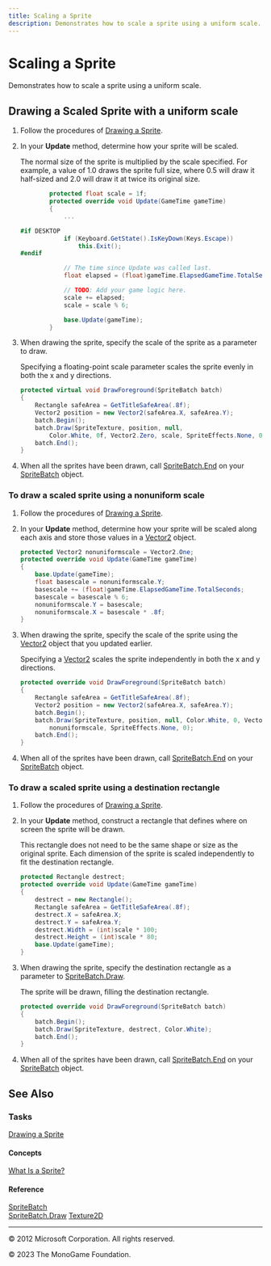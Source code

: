 ```yaml
---
title: Scaling a Sprite
description: Demonstrates how to scale a sprite using a uniform scale.
---
```


# Scaling a Sprite

Demonstrates how to scale a sprite using a uniform scale.

## Drawing a Scaled Sprite with a uniform scale

1. Follow the procedures of [Drawing a Sprite](HowTo_Draw_A_Sprite.md).

2. In your **Update** method, determine how your sprite will be scaled.

   The normal size of the sprite is multiplied by the scale specified. For example, a value of 1.0 draws the sprite full size, where 0.5 will draw it half-sized and 2.0 will draw it at twice its original size.

    ```csharp
            protected float scale = 1f;
            protected override void Update(GameTime gameTime)
            {
                ...
    
    #if DESKTOP
                if (Keyboard.GetState().IsKeyDown(Keys.Escape))
                    this.Exit();
    #endif
    
                // The time since Update was called last.
                float elapsed = (float)gameTime.ElapsedGameTime.TotalSeconds;
    
                // TODO: Add your game logic here.
                scale += elapsed;
                scale = scale % 6;
    
                base.Update(gameTime);
            }
    ```

3. When drawing the sprite, specify the scale of the sprite as a parameter to draw.

   Specifying a floating-point scale parameter scales the sprite evenly in both the x and y directions.

    ```csharp
    protected virtual void DrawForeground(SpriteBatch batch)
    {
        Rectangle safeArea = GetTitleSafeArea(.8f);
        Vector2 position = new Vector2(safeArea.X, safeArea.Y);
        batch.Begin();
        batch.Draw(SpriteTexture, position, null,
            Color.White, 0f, Vector2.Zero, scale, SpriteEffects.None, 0f);
        batch.End();
    }
    ```

4. When all the sprites have been drawn, call [SpriteBatch.End](xref:Microsoft.Xna.Framework.Graphics.SpriteBatch#Microsoft_Xna_Framework_Graphics_SpriteBatch_End) on your [SpriteBatch](xref:Microsoft.Xna.Framework.Graphics.SpriteBatch) object.

### To draw a scaled sprite using a nonuniform scale

1. Follow the procedures of [Drawing a Sprite](HowTo_Draw_A_Sprite.md).
2. In your **Update** method, determine how your sprite will be scaled along each axis and store those values in a [Vector2](xref:Microsoft.Xna.Framework.Vector2) object.

    ```csharp
    protected Vector2 nonuniformscale = Vector2.One;
    protected override void Update(GameTime gameTime)
    {
        base.Update(gameTime);
        float basescale = nonuniformscale.Y;
        basescale += (float)gameTime.ElapsedGameTime.TotalSeconds;
        basescale = basescale % 6;
        nonuniformscale.Y = basescale;
        nonuniformscale.X = basescale * .8f;
    }
    ```

3. When drawing the sprite, specify the scale of the sprite using the [Vector2](xref:Microsoft.Xna.Framework.Vector2) object that you updated earlier.

   Specifying a [Vector2](xref:Microsoft.Xna.Framework.Vector2) scales the sprite independently in both the x and y directions.

    ```csharp
    protected override void DrawForeground(SpriteBatch batch)
    {
        Rectangle safeArea = GetTitleSafeArea(.8f);
        Vector2 position = new Vector2(safeArea.X, safeArea.Y);
        batch.Begin();
        batch.Draw(SpriteTexture, position, null, Color.White, 0, Vector2.Zero,
            nonuniformscale, SpriteEffects.None, 0);
        batch.End();
    }
    ```

4. When all of the sprites have been drawn, call [SpriteBatch.End](xref:Microsoft.Xna.Framework.Graphics.SpriteBatch#Microsoft_Xna_Framework_Graphics_SpriteBatch_End) on your [SpriteBatch](xref:Microsoft.Xna.Framework.Graphics.SpriteBatch) object.

### To draw a scaled sprite using a destination rectangle

1. Follow the procedures of [Drawing a Sprite](HowTo_Draw_A_Sprite.md).

2. In your **Update** method, construct a rectangle that defines where on screen the sprite will be drawn.

   This rectangle does not need to be the same shape or size as the original sprite. Each dimension of the sprite is scaled independently to fit the destination rectangle.

    ```csharp
    protected Rectangle destrect;
    protected override void Update(GameTime gameTime)
    {
        destrect = new Rectangle();
        Rectangle safeArea = GetTitleSafeArea(.8f);
        destrect.X = safeArea.X;
        destrect.Y = safeArea.Y;
        destrect.Width = (int)scale * 100;
        destrect.Height = (int)scale * 80;
        base.Update(gameTime);
    }
    ```

3. When drawing the sprite, specify the destination rectangle as a parameter to [SpriteBatch.Draw](xref:Microsoft.Xna.Framework.Graphics.SpriteBatch#Microsoft_Xna_Framework_Graphics_SpriteBatch_Draw_Microsoft_Xna_Framework_Graphics_Texture2D_Microsoft_Xna_Framework_Vector2_Microsoft_Xna_Framework_Color_).

    The sprite will be drawn, filling the destination rectangle.

    ```csharp
    protected override void DrawForeground(SpriteBatch batch)
    {
        batch.Begin();
        batch.Draw(SpriteTexture, destrect, Color.White);
        batch.End();
    }
    ```

4. When all of the sprites have been drawn, call [SpriteBatch.End](xref:Microsoft.Xna.Framework.Graphics.SpriteBatch#Microsoft_Xna_Framework_Graphics_SpriteBatch_End) on your [SpriteBatch](xref:Microsoft.Xna.Framework.Graphics.SpriteBatch) object.

## See Also

### Tasks

[Drawing a Sprite](HowTo_Draw_A_Sprite.md)

#### Concepts

[What Is a Sprite?](../../whatis/graphics/WhatIs_Sprite.md)

#### Reference

[SpriteBatch](xref:Microsoft.Xna.Framework.Graphics.SpriteBatch)  
[SpriteBatch.Draw](xref:Microsoft.Xna.Framework.Graphics.SpriteBatch#Microsoft_Xna_Framework_Graphics_SpriteBatch_Draw_Microsoft_Xna_Framework_Graphics_Texture2D_Microsoft_Xna_Framework_Vector2_Microsoft_Xna_Framework_Color_)
[Texture2D](xref:Microsoft.Xna.Framework.Graphics.Texture2D)  

---

© 2012 Microsoft Corporation. All rights reserved.  

© 2023 The MonoGame Foundation.
